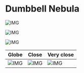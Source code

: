 # Dumbbell Nebula
![IMG](/home/lcv/Dropbox/AstroPhotography/Imaging/Original/Dumbbell_Nebula.jpg)



![IMG](/home/lcv/Dropbox/AstroPhotography/Imaging/Grayscale/Dumbbell_Nebula.jpg)

![IMG](/home/lcv/Dropbox/AstroPhotography/Imaging/Annotated/Dumbbell_Nebula_Annotated.jpg)

| Globe | Close | Very close |
| ----- | ----- | ----- |
|![IMG](/home/lcv/Dropbox/AstroPhotography/Imaging/Annotated/Dumbbell_Nebula_Globe.jpg) |![IMG](/home/lcv/Dropbox/AstroPhotography/Imaging/Annotated/Dumbbell_Nebula_Close.jpg) |![IMG](/home/lcv/Dropbox/AstroPhotography/Imaging/Annotated/Dumbbell_Nebula_Closer.jpg) |
